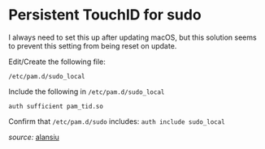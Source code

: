 # Persistent TouchID for sudo

I always need to set this up after updating macOS, but this solution seems to prevent this setting from being reset on update. 

Edit/Create the following file:
```
/etc/pam.d/sudo_local
```

Include the following in `/etc/pam.d/sudo_local`
```
auth sufficient pam_tid.so
```

Confirm that `/etc/pam.d/sudo` includes: `auth include sudo_local`

*source:* [alansiu](https://www.alansiu.net/2023/11/08/using-touch-id-for-sudo-on-macos-even-after-installing-an-os-update/)
